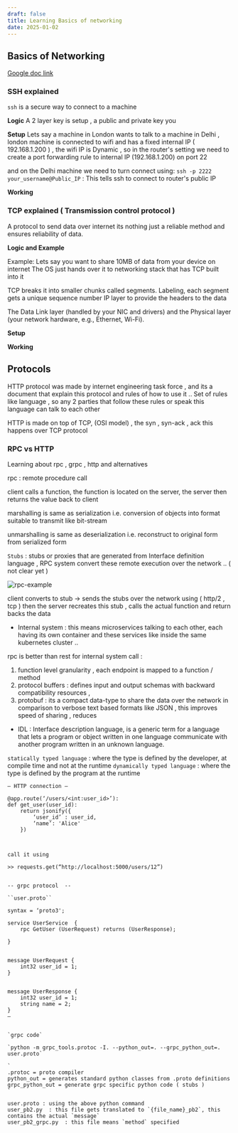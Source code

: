 ```yaml
---
draft: false
title: Learning Basics of networking
date: 2025-01-02
---
```


## Basics of Networking

[Google doc link ](https://docs.google.com/document/d/1dQU7fJDfAWogpLl-JptT1eaHzGoXHpcx_y3KVeejCAc/edit?usp=sharing)


### SSH explained 

`ssh` is a secure way to connect to a machine 

**Logic** 
A 2 layer key is setup , a public and private key you 

**Setup** 
Lets say a machine in London wants to talk to a machine in Delhi , london machine is connected to wifi and has a fixed internal IP ( 192.168.1.200 ) , the wifi IP is Dynamic , so in the router's setting we need to create a port forwarding rule to internal IP (192.168.1.200) on port 22

and on the Delhi machine we need to turn connect using: 
`ssh -p 2222 your_username@Public_IP` : This tells ssh to connect to router's public IP     

**Working** 



### TCP explained ( Transmission control protocol )

A protocol to send data over internet its nothing just a reliable method and ensures reliability of data. 

**Logic and Example** 

Example: 
Lets say you want to share 10MB of data from your device on internet
The OS just hands over it to networking stack that has TCP built into it 

TCP breaks it into smaller chunks called segments. 
Labeling, each segment gets a unique sequence number
IP layer to provide the headers to the data 

The Data Link layer (handled by your NIC and drivers) and the Physical layer (your network hardware, e.g., Ethernet, Wi-Fi).

**Setup**



**Working**

## Protocols 
HTTP protocol was made by internet engineering task force , and its a document that explain this protocol and rules of how to use it .. 
Set of rules like language , so any 2 parties that follow these rules or speak this language can talk to each other 

HTTP is made on top of TCP, (OSI model) , the syn , syn-ack , ack this happens over TCP protocol 

### RPC vs HTTP 

Learning about rpc , grpc , http and alternatives

rpc : remote procedure call  

client calls a function, the function is located on the server, the server then returns the value back to client

marshalling is same as serialization i.e. conversion of objects into format suitable to transmit like bit-stream 

unmarshalling is same as deserialization i.e. reconstruct to original form from serialized form 


`Stubs` : stubs or proxies that are generated from Interface definition language , RPC system convert these remote execution over the network .. ( not clear yet ) 



![rpc-example](https://slideplayer.com/slide/8976075/27/images/15/Example+of+an+RPC+No+message+passing+at+all+is+visible+to+the+programmer..jpg)


client converts to stub -> sends the stubs over the network using ( http/2 , tcp ) then the server recreates this stub , calls the actual function and return backs the data


* Internal system : this means microservices talking to each other, each having its own container and these services like inside the same kubernetes cluster ..


rpc is better than rest for internal system  call : 

1. function level granularity , each endpoint is mapped to a function / method
2. protocol buffers : defines input and output schemas with backward compatibility resources ,
3. protobuf : its a compact data-type to share the data over the network in comparison to verbose text based formats like JSON , this improves speed of sharing , reduces     


* IDL : Interface description language, is a generic term for a language that lets a program or object written in one language communicate with another program written in an unknown language.


`statically typed language` : where the type is defined by the developer, at compile time and not at the runtime
`dynamically typed language` : where the type is defined by the program at the runtime



```
— HTTP connection — 

@app.route(‘/users/<int:user_id>’): 
def get_user(user_id): 
	return jsonify({ 
		‘user_id’ : user_id, 
		‘name’: 'Alice'
	})



call it using 

>> requests.get(“http://localhost:5000/users/12”)


-- grpc protocol  -- 

``user.proto``

syntax = ‘proto3'; 

service UserService  { 
	rpc GetUser (UserRequest) returns (UserResponse);

}


message UserRequest { 
	int32 user_id = 1;
}
 

message UserResponse { 
	int32 user_id = 1;
	string name = 2;
}
— 


`grpc code`

`python -m grpc_tools.protoc -I. --python_out=. --grpc_python_out=. user.proto`

`
.protoc = proto compiler 
python_out = generates standard python classes from .proto definitions 
grpc_python_out = generate grpc specific python code ( stubs ) 
`

user.proto : using the above python command
user_pb2.py  : this file gets translated to `{file_name}_pb2`, this contains the actual `message`
user_pb2_grpc.py  : this file means `method` specified

```





